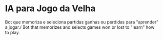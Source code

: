# IA para Jogo da Velha
 Bot que memoriza e seleciona partidas ganhas ou perdidas para "aprender" a jogar./
 Bot that memorizes and selects games won or lost to "learn" how to play.
